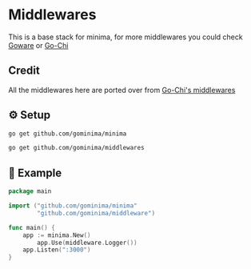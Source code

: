 # Middlewares

This is a base stack for minima, for more middlewares you could check [Goware](https://github.com/goware) or [Go-Chi](https://github.com/Go-Chi)

## Credit

All the middlewares here are ported over from [Go-Chi's middlewares](https://github.com/go-chi/chi/tree/master/middleware)


## ⚙️ Setup

```bash
go get github.com/gominima/minima

go get github.com/gominima/middlewares
```

## 📑 Example

```go
package main

import ("github.com/gominima/minima"
        "github.com/gominima/middleware")

func main() {
	app := minima.New()
        app.Use(middleware.Logger())
	app.Listen(":3000")
}

```